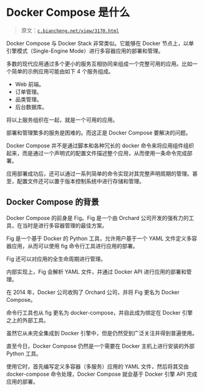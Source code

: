 # Docker Compose 是什么

> 原文：[`c.biancheng.net/view/3170.html`](http://c.biancheng.net/view/3170.html)

Docker Compose 与 Docker Stack 非常类似。它能够在 Docker 节点上，以单引擎模式（Single-Engine Mode）进行多容器应用的部署和管理。

多数的现代应用通过多个更小的服务互相协同来组成一个完整可用的应用。比如一个简单的示例应用可能由如下 4 个服务组成。

*   Web 前端。
*   订单管理。
*   品类管理。
*   后台数据库。

将以上服务组织在一起，就是一个可用的应用。

部署和管理繁多的服务是困难的。而这正是 Docker Compose 要解决的问题。

Docker Compose 并不是通过脚本和各种冗长的 docker 命令来将应用组件组织起来，而是通过一个声明式的配置文件描述整个应用，从而使用一条命令完成部署。

应用部署成功后，还可以通过一系列简单的命令实现对其完整声明周期的管理。甚至，配置文件还可以置于版本控制系统中进行存储和管理。

## Docker Compose 的背景

Docker Compose 的前身是 Fig。Fig 是一个由 Orchard 公司开发的强有力的工具，在当时是进行多容器管理的最佳方案。

Fig 是一个基于 Docker 的 Python 工具，允许用户基于一个 YAML 文件定义多容器应用，从而可以使用 fig 命令行工具进行应用的部署。

Fig 还可以对应用的全生命周期进行管理。

内部实现上，Fig 会解析 YAML 文件，并通过 Docker API 进行应用的部署和管理。

在 2014 年，Docker 公司收购了 Orchard 公司，并将 Fig 更名为 Docker Compose。

命令行工具也从 fig 更名为 docker-compose，并自此成为绑定在 Docker 引擎之上的外部工具。

虽然它从未完全集成到 Docker 引擎中，但是仍然受到广泛关注并得到普遍使用。

直至今日，Docker Compose 仍然是一个需要在 Docker 主机上进行安装的外部 Python 工具。

使用它时，首先编写定义多容器（多服务）应用的 YAML 文件，然后将其交由 docker-compose 命令处理，Docker Compose 就会基于 Docker 引擎 API 完成应用的部署。